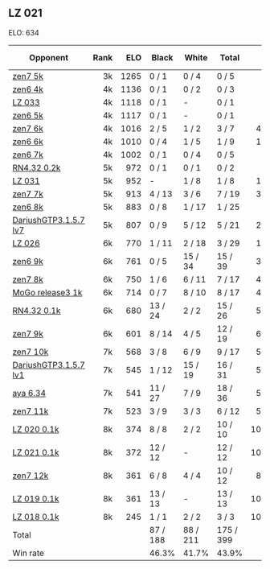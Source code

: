 ## LZ 021 ##

ELO: 634

Opponent | Rank | ELO | Black | White | Total | Win rate
---------|-----:|----:|-------|-------|-------|-------:
[zen7 5k](zen7%205k.md) | 3k | 1265 | 0 / 1 | 0 / 4 | 0 / 5 | 0.0%
[zen6 4k](zen6%204k.md) | 4k | 1136 | 0 / 1 | 0 / 2 | 0 / 3 | 0.0%
[LZ 033](LZ%20033.md) | 4k | 1118 | 0 / 1 | - | 0 / 1 | 0.0%
[zen6 5k](zen6%205k.md) | 4k | 1117 | 0 / 1 | - | 0 / 1 | 0.0%
[zen7 6k](zen7%206k.md) | 4k | 1016 | 2 / 5 | 1 / 2 | 3 / 7 | 42.9%
[zen6 6k](zen6%206k.md) | 4k | 1010 | 0 / 4 | 1 / 5 | 1 / 9 | 11.1%
[zen6 7k](zen6%207k.md) | 4k | 1002 | 0 / 1 | 0 / 4 | 0 / 5 | 0.0%
[RN4.32 0.2k](RN4.32%200.2k.md) | 5k | 972 | 0 / 1 | 0 / 1 | 0 / 2 | 0.0%
[LZ 031](LZ%20031.md) | 5k | 952 | - | 1 / 8 | 1 / 8 | 12.5%
[zen7 7k](zen7%207k.md) | 5k | 913 | 4 / 13 | 3 / 6 | 7 / 19 | 36.8%
[zen6 8k](zen6%208k.md) | 5k | 883 | 0 / 8 | 1 / 17 | 1 / 25 | 4.0%
[DariushGTP3.1.5.7 lv7](DariushGTP3.1.5.7%20lv7.md) | 5k | 807 | 0 / 9 | 5 / 12 | 5 / 21 | 23.8%
[LZ 026](LZ%20026.md) | 6k | 770 | 1 / 11 | 2 / 18 | 3 / 29 | 10.3%
[zen6 9k](zen6%209k.md) | 6k | 761 | 0 / 5 | 15 / 34 | 15 / 39 | 38.5%
[zen7 8k](zen7%208k.md) | 6k | 750 | 1 / 6 | 6 / 11 | 7 / 17 | 41.2%
[MoGo release3 1k](MoGo%20release3%201k.md) | 6k | 714 | 0 / 7 | 8 / 10 | 8 / 17 | 47.1%
[RN4.32 0.1k](RN4.32%200.1k.md) | 6k | 680 | 13 / 24 | 2 / 2 | 15 / 26 | 57.7%
[zen7 9k](zen7%209k.md) | 6k | 601 | 8 / 14 | 4 / 5 | 12 / 19 | 63.2%
[zen7 10k](zen7%2010k.md) | 7k | 568 | 3 / 8 | 6 / 9 | 9 / 17 | 52.9%
[DariushGTP3.1.5.7 lv1](DariushGTP3.1.5.7%20lv1.md) | 7k | 545 | 1 / 12 | 15 / 19 | 16 / 31 | 51.6%
[aya 6.34](aya%206.34.md) | 7k | 541 | 11 / 27 | 7 / 9 | 18 / 36 | 50.0%
[zen7 11k](zen7%2011k.md) | 7k | 523 | 3 / 9 | 3 / 3 | 6 / 12 | 50.0%
[LZ 020 0.1k](LZ%20020%200.1k.md) | 8k | 374 | 8 / 8 | 2 / 2 | 10 / 10 | 100.0%
[LZ 021 0.1k](LZ%20021%200.1k.md) | 8k | 372 | 12 / 12 | - | 12 / 12 | 100.0%
[zen7 12k](zen7%2012k.md) | 8k | 361 | 6 / 8 | 4 / 4 | 10 / 12 | 83.3%
[LZ 019 0.1k](LZ%20019%200.1k.md) | 8k | 361 | 13 / 13 | - | 13 / 13 | 100.0%
[LZ 018 0.1k](LZ%20018%200.1k.md) | 8k | 245 | 1 / 1 | 2 / 2 | 3 / 3 | 100.0%
Total | | | 87 / 188 | 88 / 211 | 175 / 399 | 
Win rate| | | 46.3% | 41.7% | 43.9% | 
